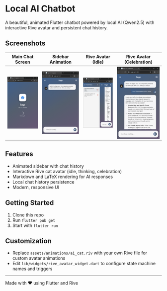 # Local AI Chatbot

A beautiful, animated Flutter chatbot powered by local AI (Qwen2.5) with interactive Rive avatar and persistent chat history.

## Screenshots

| Main Chat Screen | Sidebar Animation | Rive Avatar (Idle) | Rive Avatar (Celebration) |
|------------------|------------------|--------------------|---------------------------|
| ![Main Chat Screen](screenshots/Screenshot%202025-10-19%20113706.png) | ![Sidebar Animation](screenshots/Screenshot%202025-10-19%20113711.png) | ![Rive Avatar Idle](screenshots/Screenshot%202025-10-19%20113922.png) | ![Rive Avatar Celebration](screenshots/Screenshot%202025-10-19%20113940.png) |

## Features
- Animated sidebar with chat history
- Interactive Rive cat avatar (idle, thinking, celebration)
- Markdown and LaTeX rendering for AI responses
- Local chat history persistence
- Modern, responsive UI

## Getting Started
1. Clone this repo
2. Run `flutter pub get`
3. Start with `flutter run`

## Customization
- Replace `assets/animations/ai_cat.riv` with your own Rive file for custom avatar animations
- Edit `lib/widgets/rive_avatar_widget.dart` to configure state machine names and triggers

---
Made with ❤️ using Flutter and Rive
